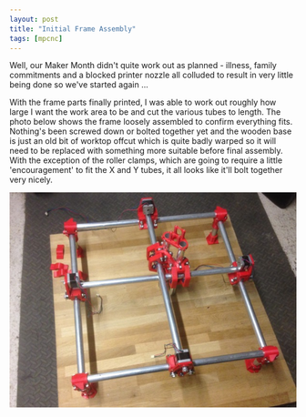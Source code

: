 ```yaml
---
layout: post
title: "Initial Frame Assembly"
tags: [mpcnc]
---
```


Well, our Maker Month didn't quite work out as planned - illness, family commitments and a blocked printer nozzle all colluded to result in very little being done so we've started again ...

With the frame parts finally printed, I was able to work out roughly how large I want the work area to be and cut the various tubes to length.  The photo below shows the frame loosely assembled to confirm everything fits.  Nothing's been screwed down or bolted together yet and the wooden base is just an old bit of worktop offcut which is quite badly warped so it will need to be replaced with something more suitable before final assembly.  With the exception of the roller clamps, which are going to require a little 'encouragement' to fit the X and Y tubes, it all looks like it'll bolt together very nicely.

![](/images/mpcnc/IMG_0083.tn.jpg)
